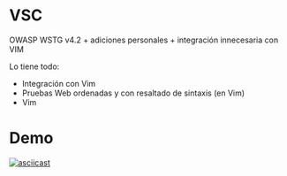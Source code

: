 # VSC
OWASP WSTG v4.2 + adiciones personales + integración innecesaria con VIM

Lo tiene todo:
- Integración con Vim
- Pruebas Web ordenadas y con resaltado de sintaxis (en Vim)
- Vim

# Demo

[![asciicast](https://asciinema.org/a/6iMSSFLcDChsf7PX2HdQ0WaWQ.svg)](https://asciinema.org/a/6iMSSFLcDChsf7PX2HdQ0WaWQ)
